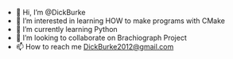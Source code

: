 - 👋 Hi, I’m @DickBurke
- 👀 I’m interested in learning HOW to make programs with CMake
- 🌱 I’m currently learning Python
- 💞️ I’m looking to collaborate on Brachiograph Project
- 📫 How to reach me DickBurke2012@gmail.com

<!---
DickBurke/DickBurke is a ✨ special ✨ repository because its `README.md` (this file) appears on your GitHub profile.
You can click the Preview link to take a look at your changes.
--->
